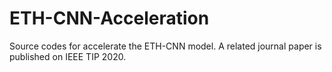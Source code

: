 # ETH-CNN-Acceleration
Source codes for accelerate the ETH-CNN model. A related journal paper is published on IEEE TIP 2020.
